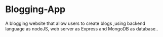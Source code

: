 # Blogging-App
A blogging website that allow users to create blogs ,using backend language as nodeJS, web server as Express and MongoDB as database..

